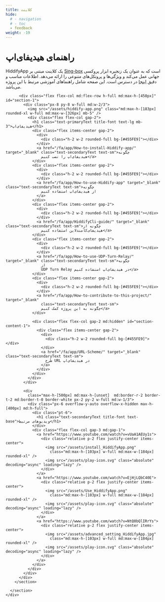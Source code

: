 ```yaml
---
title: کلاینت
hide:
  # - navigation
  # - toc
  - feedback
weight: -19
---
```


  <main class="2xl:flex 2xl:justify-center">
    <div class="px-3 md:px-10 lg:px-20 2xl:max-w-[1920px]">
      <h1 class="text-primaryText title-font text-4xl">راهنمای هیدیفای‌اپ</h1>
      <div class="py-10">
        <p class="text-xl">
          HiddifyApp یک کلاینت مبتنی بر <a class="underline underline-offset-2"
            href="https://github.com/SagerNet/sing-box">Sing-box</a> است که به عنوان یک
          زنجیره ابزار پروکسی جهانی عمل می‌کند و ویژگی‌ها و پروتکل‌های متنوعی را ارائه می‌دهد. اطلاعات مناسب و دقیق
          <a class="underline underline-offset-2"
            href="https://github.com/hiddify/hiddify-next/blob/main/README.md">اینجا</a> در دسترس است. این صفحه شامل
          راهنماهای آموزشی مرتبط با این پروژه می‌باشد.
        </p>
      </div>
      <section class="flex flex-col gap-5 items-center justify-center py-10">
        <section
          class=" video-card  relative w-full md:max-w-[900px] rounded-3xl border-2 border-white bg-white bg-opacity-20 shadow-lg">

          <div class="flex flex-col md:flex-row h-full md:max-h-[450px]" id="section-1">
            <div class="px-8 py-8 w-full md:w-2/3">
              <img src="/assets/hiddify-app.png" class="md:max-h-[183px] rounded-xl w-full md:max-w-[326px] mb-5" />
              <div class="flex flex-col gap-2">
                <h1 class="text-primaryText title-font text-lg mb-3">هیدیفای‌اپ</h1>
                <div class="flex items-center gap-2">
                  <div>
                    <div class="h-2 w-2 rounded-full bg-[#455FE9]"></div>
                  </div>
                  <a href="/fa/app/How-to-install-Hiddify-app/" target="_blank" class="text-secondaryText text-sm">چگونه
                    هیدیفای‌اپ را نصب کنیم</a>
                </div>
                <div class="flex items-center gap-2">
                  <div>
                    <div class="h-2 w-2 rounded-full bg-[#455FE9]"></div>
                  </div>
                  <a href="/fa/app/How-to-use-Hiddify-app" target="_blank" class="text-secondaryText text-sm">چگونه
                    از هیدیفای‌اپ استفاده کنیم
                  </a>
                </div>
                <div class="flex items-center gap-2">
                  <div>
                    <div class="h-2 w-2 rounded-full bg-[#455FE9]"></div>
                  </div>
                  <a href="/fa/app/HiddifyCli-guide/" target="_blank" class="text-secondaryText text-sm">چگونه از
                    هیدیفای‌کامندلاین استفاده کنیم</a>
                </div>
                <div class="flex items-center gap-2">
                  <div>
                    <div class="h-2 w-2 rounded-full bg-[#455FE9]"></div>
                  </div>
                  <a href="/fa/app/How-to-use-UDP-Turn-Relay/" target="_blank" class="text-secondaryText text-sm">چگونه
                    از
                    UDP Turn Relay در هیدیفای‌اپ استفاده کنیم</a>
                </div>
                <div class="flex items-center gap-2">
                  <div>
                    <div class="h-2 w-2 rounded-full bg-[#455FE9]"></div>
                  </div>
                  <a href="/fa/app/How-to-contribute-to-this-project/" target="_blank"
                    class="text-secondaryText text-sm">
                    چگونه به این پروژه کمک کنیم</a>
                </div>

                <div class="flex flex-col gap-2 md:hidden" id="section-content-1">
                  <div class="flex items-center gap-2">
                    <div>
                      <div class="h-2 w-2 rounded-full bg-[#455FE9]"></div>
                    </div>
                    <a href="/fa/app/URL-Scheme/" target="_blank" class="text-secondaryText text-sm">
                      طرح URL در هیدیفای‌اپ
                    </a>
                  </div>
                </div>
              </div>
            </div>

            <div
              class="max-h-[500px] md:max-h-[unset]  md:border-r-2 border-t-2 md:border-t-0 border-white px-2 py-2 w-full md:w-1/3">
              <div class="px-6 overflow-y-auto overflow-x-hidden max-h-[400px] md:h-full">
                <div class="pt-6">
                  <h1 class="text-secondaryText title-font text-base">ویدیوهای مرتبط</h1>
                </div>
                <div class="flex flex-col gap-3 md:gap-1">
                  <a href="https://www.youtube.com/watch?v=vUaA1AEUy1s">
                    <div class="relative p-2 flex justify-center items-center">
                      <img src="/assets/install_HiddifyApp.png"
                        class="md:max-h-[103px] w-full md:max-w-[184px] rounded-xl" />
                      <img src="/assets/play-icon.svg" class="absolute" decoding="async" loading="lazy" />
                    </div>
                  </a>
                  <a href="https://www.youtube.com/watch?v=EjHjLQbC40E">
                    <div class="relative p-2 flex justify-center items-center">
                      <img src="/assets/Use_HiddifyApp.png"
                        class="md:max-h-[103px] w-full md:max-w-[184px] rounded-xl" />
                      <img src="/assets/play-icon.svg" class="absolute" decoding="async" loading="lazy" />
                    </div>
                  </a>
                  <a href="https://www.youtube.com/watch?v=NtQ0bQlIRrYs">
                    <div class="relative p-2 flex justify-center items-center">
                      <img src="/assets/advanced_setting_HiddifyApp.jpg"
                        class="md:max-h-[103px] w-full md:max-w-[184px] rounded-xl" />
                      <img src="/assets/play-icon.svg" class="absolute" decoding="async" loading="lazy" />
                    </div>
                  </a>
                </div>
              </div>
            </div>
          </div>
        </section>

      </section>
    </div>
  </main>



  <script>
   

    function readMore(id) {
      const readMoreBtn = document.getElementById(`read-more-${id}`)
      const arrowIcon = document.getElementById(`arrow-${id}`)
      const hiddenContent = document.getElementById(`section-content-${id}`)
      const section = document.getElementById(`section-${id}`)
      const sectionBottom = document.getElementById(`section-bottom-${id}`)

      const btnText = readMoreBtn.getElementsByTagName('span')[0].innerText

      if (btnText.includes('بیشتر')) {
        readMoreBtn.getElementsByTagName('span')[0].innerText = 'کمتر بخوانید'
        hiddenContent.style.display = 'flex'
        sectionBottom.classList.remove('absolute')

        const content = document.getElementById(`section-content-${id}`)
        section.style.maxHeight = content.offsetHeight + 450 + 'px'
        arrowIcon.style.transform = "rotate(180deg)";
      } else {
        readMoreBtn.getElementsByTagName('span')[0].innerText = 'بیشتر بخوانید'
        hiddenContent.style.display = 'none'
        section.style.maxHeight = 450 + 'px'
        arrowIcon.style.transform = "rotate(0deg)";
        sectionBottom.classList.add('absolute')
      }
    }
  </script>
